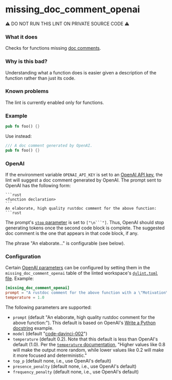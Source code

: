 # missing_doc_comment_openai

⚠️ DO NOT RUN THIS LINT ON PRIVATE SOURCE CODE ⚠️

### What it does
Checks for functions missing [doc comments].

### Why is this bad?
Understanding what a function does is easier given a description of the function rather than
just its code.

### Known problems
The lint is currently enabled only for functions.

### Example
```rust
pub fn foo() {}
```
Use instead:
```rust
/// A doc comment generated by OpenAI.
pub fn foo() {}
```

### OpenAI
If the environment variable `OPENAI_API_KEY` is set to an [OpenAI API key], the lint will
suggest a doc comment generated by OpenAI. The prompt sent to OpenAI has the following form:
````ignore
```rust
<function declaration>
```
An elaborate, high quality rustdoc comment for the above function:
```rust
````
The prompt's [`stop` parameter] is set to `["\n```"]`. Thus, OpenAI should stop generating tokens once the second code block is complete. The suggested doc comment is the one that appears in that code block, if any.

The phrase "An elaborate..." is configurable (see below).

### Configuration
Certain [OpenAI parameters] can be configured by setting them in the
`missing_doc_comment_openai` table of the linted workspace's [`dylint.toml` file]. Example:
```toml
[missing_doc_comment_openai]
prompt = "A rustdoc comment for the above function with a \"Motivation\" section:"
temperature = 1.0
```
The following parameters are supported:
- `prompt` (default "An elaborate, high quality rustdoc comment for the above function:").
  This default is based on OpenAI's [Write a Python docstring] example.
- `model` (default "[code-davinci-002]")
- `temperature` (default 0.2). Note that this default is less than OpenAI's default (1.0).
  Per the [`temperature` documentation], "Higher values like 0.8 will make the output more
  random, while lower values like 0.2 will make it more focused and deterministic."
- `top_p` (default none, i.e., use OpenAI's default)
- `presence_penalty` (default none, i.e., use OpenAI's default)
- `frequency_penalty` (default none, i.e., use OpenAI's default)

[`dylint.toml` file]: https://github.com/trailofbits/dylint#configurable-libraries
[`stop` parameter]: https://platform.openai.com/docs/api-reference/completions/create#completions/create-stop
[`temperature` documentation]: https://platform.openai.com/docs/api-reference/completions/create#completions/create-temperature
[code-davinci-002]: https://platform.openai.com/docs/models/codex
[doc comments]: https://doc.rust-lang.org/rust-by-example/meta/doc.html#doc-comments
[openai api key]: https://help.openai.com/en/articles/4936850-where-do-i-find-my-secret-api-key
[openai parameters]: https://platform.openai.com/docs/api-reference/completions/create
[write a python docstring]: https://platform.openai.com/examples/default-python-docstring
